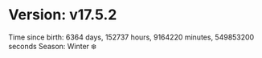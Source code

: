 # Version: v17.5.2
Time since birth: 6364 days, 152737 hours, 9164220 minutes, 549853200 seconds
Season: Winter ❄️

